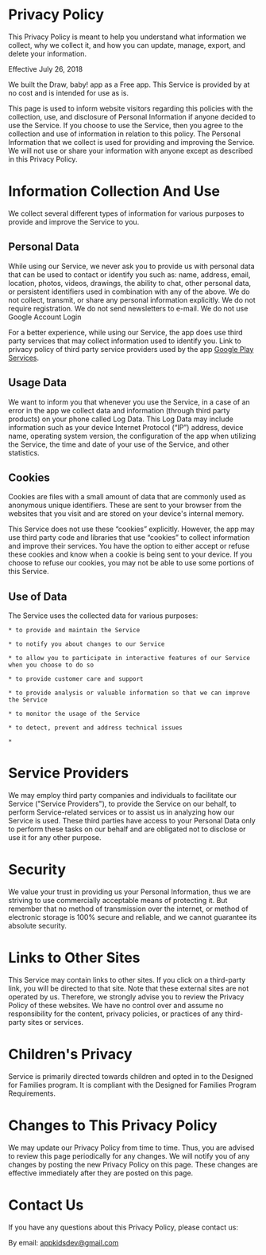 # Privacy Policy

This Privacy Policy is meant to help you understand what information we collect, why we collect it, 
and how you can update, manage, export, and delete your information.

Effective July 26, 2018

We built the Draw, baby! app as a Free app. This Service is provided by at no cost and is intended for use as is.

This page is used to inform website visitors regarding this policies with the collection, use, and 
disclosure of Personal Information if anyone decided to use the Service.
If you choose to use the Service, then you agree to the collection and use of information in relation to this policy. 
The Personal Information that we collect is used for providing and improving the Service. We will not use or share 
your information with anyone except as described in this Privacy Policy.

# Information Collection And Use

We collect several different types of information for various purposes to provide and improve the Service to you.

## Personal Data

While using our Service, we never ask you to provide us with personal data that can be used to contact or identify you such as:
name, address, email, location, photos, videos, drawings, the ability to chat, other personal data, 
or persistent identifiers used in combination with any of the above.
We do not collect, transmit, or share any personal information explicitly.
We do not require registration.
We do not send newsletters to e-mail.
We do not use Google Account Login

For a better experience, while using our Service, the app does use third party services that may collect information used to identify you.
Link to privacy policy of third party service providers used by the app [Google Play Services](https://policies.google.com/privacy).

## Usage Data

We want to inform you that whenever you use the Service, in a case of an error in the app 
we collect data and information (through third party products) on your phone called Log Data. 
This Log Data may include information such as your device Internet Protocol (“IP”) address, device name, operating system version, 
the configuration of the app when utilizing the Service, 
the time and date of your use of the Service, and other statistics.

## Cookies

Cookies are files with a small amount of data that are commonly used as anonymous unique identifiers. 
These are sent to your browser from the websites that you visit and are stored on your device's internal memory.

This Service does not use these “cookies” explicitly. However, the app may use third party code and libraries 
that use “cookies” to collect information and improve their services. 
You have the option to either accept or refuse these cookies and know when a cookie is being sent to your device. 
If you choose to refuse our cookies, you may not be able to use some portions of this Service.

## Use of Data

The Service uses the collected data for various purposes:

	* to provide and maintain the Service
	
	* to notify you about changes to our Service
	
	* to allow you to participate in interactive features of our Service when you choose to do so
	
	* to provide customer care and support
	
	* to provide analysis or valuable information so that we can improve the Service
	
	* to monitor the usage of the Service
	
	* to detect, prevent and address technical issues
	
	*

# Service Providers

We may employ third party companies and individuals to facilitate our Service ("Service Providers"), to provide the Service on our behalf, 
to perform Service-related services or to assist us in analyzing how our Service is used.
These third parties have access to your Personal Data only to perform these tasks on our behalf and are obligated not to disclose or use it for any other purpose.

# Security

We value your trust in providing us your Personal Information, 
thus we are striving to use commercially acceptable means of protecting it. 
But remember that no method of transmission over the internet, or method of electronic storage is 100% secure and reliable, 
and we cannot guarantee its absolute security.

# Links to Other Sites

This Service may contain links to other sites. If you click on a third-party link, you will be directed to that site. 
Note that these external sites are not operated by us. Therefore, we strongly advise you to review the Privacy Policy of these websites. 
We have no control over and assume no responsibility for the content, privacy policies, or practices of any third-party sites or services.

# Children's Privacy

Service is primarily directed towards children and opted in to the Designed for Families program. 
It is compliant with the Designed for Families Program Requirements.

# Changes to This Privacy Policy

We may update our Privacy Policy from time to time. Thus, you are advised to review this page periodically for any changes. 
We will notify you of any changes by posting the new Privacy Policy on this page. 
These changes are effective immediately after they are posted on this page.

# Contact Us

If you have any questions about this Privacy Policy, please contact us:

By email: appkidsdev@gmail.com
